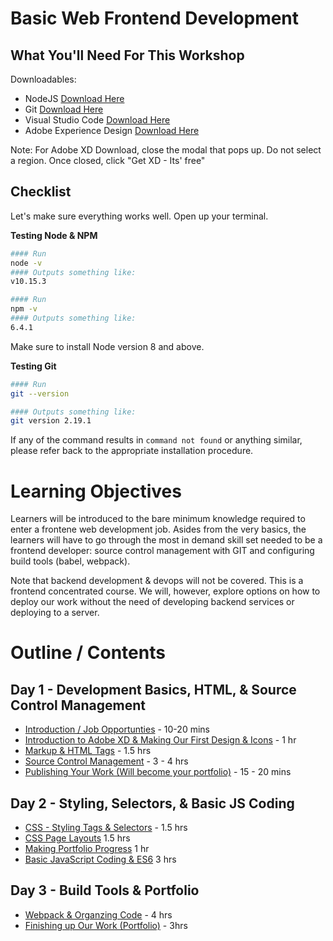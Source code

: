 # Basic Web Frontend Development


## What You'll Need For This Workshop

Downloadables:
- NodeJS [Download Here](https://nodejs.org/en/download)
- Git [Download Here](https://git-scm.com/downloads)
- Visual Studio Code [Download Here](https://code.visualstudio.com/download)
- Adobe Experience Design [Download Here](https://www.adobe.com/products/xd.html)

Note: For Adobe XD Download, close the modal that pops up. Do not select a region. Once closed, click "Get XD - Its' free"

## Checklist

Let's make sure everything works well. Open up your terminal.

__Testing Node & NPM__
```bash
#### Run
node -v
#### Outputs something like:
v10.15.3

#### Run
npm -v
#### Outputs something like:
6.4.1
```

Make sure to install Node version 8 and above.

__Testing Git__
```bash
#### Run
git --version

#### Outputs something like:
git version 2.19.1
```

If any of the command results in `command not found` or anything similar, please refer back to the appropriate installation procedure.

# Learning Objectives

Learners will be introduced to the bare minimum knowledge required to enter a frontene web development job. Asides from the very basics, the learners will have to go through the most in demand skill set needed to be a frontend developer: source control management with GIT and configuring build tools (babel, webpack).

Note that backend development & devops will not be covered. This is a frontend concentrated course. We will, however, explore options on how to deploy our work without the need of developing backend services or deploying to a server. 

# Outline / Contents

## Day 1 - Development Basics, HTML, & Source Control Management
- [Introduction / Job Opportunties]() - 10-20 mins
- [Introduction to Adobe XD & Making Our First Design & Icons]() - 1 hr
- [Markup & HTML Tags]() - 1.5 hrs
- [Source Control Management]() - 3 - 4 hrs
- [Publishing Your Work (Will become your portfolio)]() - 15 - 20 mins

## Day 2 - Styling, Selectors, & Basic JS Coding
- [CSS - Styling Tags & Selectors]() - 1.5 hrs
- [CSS Page Layouts]() 1.5 hrs
- [Making Portfolio Progress]() 1 hr
- [Basic JavaScript Coding & ES6]() 3 hrs

## Day 3 - Build Tools & Portfolio
- [Webpack & Organzing Code]() - 4 hrs
- [Finishing up Our Work (Portfolio)]() - 3hrs
